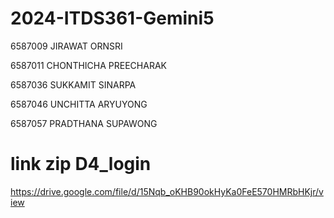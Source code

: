 # 2024-ITDS361-Gemini5
6587009	JIRAWAT	ORNSRI

6587011	CHONTHICHA	PREECHARAK

6587036	SUKKAMIT	SINARPA

6587046	UNCHITTA	ARYUYONG

6587057	PRADTHANA	SUPAWONG

# link zip D4_login
https://drive.google.com/file/d/15Nqb_oKHB90okHyKa0FeE570HMRbHKjr/view 
